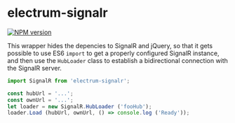 # electrum-signalr

[![NPM version](https://img.shields.io/npm/v/electrum-signalr.svg)](https://www.npmjs.com/package/electrum-signalr)

This wrapper hides the depencies to SignalR and jQuery, so that it gets possible
to use ES6 `import` to get a properly configured SignalR instance, and then use
the `HubLoader` class to establish a bidirectional connection with the SignalR
server.

```javascript
import SignalR from 'electrum-signalr';

const hubUrl = '...';
const ownUrl = '...';
let loader = new SignalR.HubLoader ('fooHub');
loader.Load (hubUrl, ownUrl, () => console.log ('Ready'));
```
